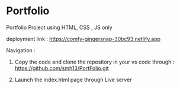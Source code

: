 # Portfolio

Portfolio Project using HTML, CSS , JS only

deployment link : https://comfy-gingersnap-30bc93.netlify.app

Navigation :

1.  Copy the code and clone the repository in your vs code through : https://github.com/smh13/PortFolio.git

2.  Launch the index.html page through Live server
